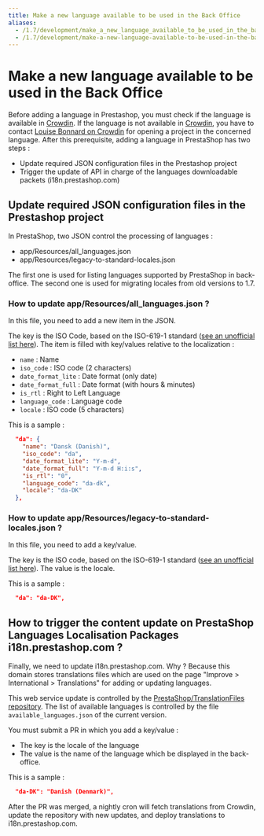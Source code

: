 ```yaml
---
title: Make a new language available to be used in the Back Office
aliases:
  - /1.7/development/make_a_new_language_available_to_be_used_in_the_back_office
  - /1.7/development/make-a-new-language-available-to-be-used-in-the-back-office
---
```


# Make a new language available to be used in the Back Office

Before adding a language in Prestashop, you must check if the language is available in [Crowdin](https://crowdin.com/project/prestashop-official).
If the language is not available in [Crowdin](https://crowdin.com/project/prestashop-official), you have to contact [Louise Bonnard on Crowdin](https://crowdin.com/profile/LouiseBonnard) for opening a project in the concerned language. 
After this prerequisite, adding a language in PrestaShop has two steps :

* Update required JSON configuration files in the Prestashop project
* Trigger the update of API in charge of the languages downloadable packets (i18n.prestashop.com)
  
## Update required JSON configuration files in the Prestashop project
In PrestaShop, two JSON control the processing of languages :

* app/Resources/all_languages.json
* app/Resources/legacy-to-standard-locales.json
  
The first one is used for listing languages supported by PrestaShop in back-office.
The second one is used for migrating locales from old versions to 1.7.

### How to update app/Resources/all_languages.json ?
In this file, you need to add a new item in the JSON.

The key is the ISO Code, based on the ISO-619-1 standard ([see an unofficial list here][iso-619-1]).
The item is filled with key/values relative to the localization :

* `name` : Name
* `iso_code` : ISO code (2 characters)
* `date_format_lite` : Date format (only date)
* `date_format_full` : Date format (with hours & minutes)
* `is_rtl` : Right to Left Language
* `language_code` : Language code
* `locale` : ISO code (5 characters)

This is a sample : 
```json
  "da": {
    "name": "Dansk (Danish)",
    "iso_code": "da",
    "date_format_lite": "Y-m-d",
    "date_format_full": "Y-m-d H:i:s",
    "is_rtl": "0",
    "language_code": "da-dk",
    "locale": "da-DK"
  },
```

### How to update app/Resources/legacy-to-standard-locales.json ?

In this file, you need to add a key/value.

The key is the ISO code, based on the ISO-619-1 standard ([see an unofficial list here][iso-619-1]). The value is the locale.

This is a sample : 
```json
  "da": "da-DK",
```

## How to trigger the content update on PrestaShop Languages Localisation Packages i18n.prestashop.com ?
Finally, we need to update i18n.prestashop.com.
Why ? Because this domain stores translations files which are used on the page "Improve > International > Translations" for adding or updating languages. 

This web service update is controlled by the [PrestaShop/TranslationFiles repository](https://github.com/PrestaShop/TranslationFiles/).
The list of available languages is controlled by the file `available_languages.json` of the current version.

You must submit a PR in which you add a key/value : 

* The key is the locale of the language
* The value is the name of the language which be displayed in the back-office.

This is a sample : 
```json
  "da-DK": "Danish (Denmark)",
```

After the PR was merged, a nightly cron will fetch translations from Crowdin, update the repository with new updates, and deploy translations to i18n.prestashop.com.

[iso-619-1]: https://en.wikipedia.org/wiki/List_of_ISO_639-1_codes